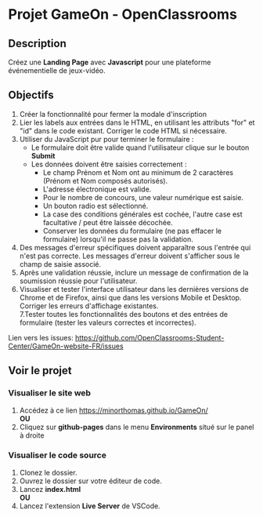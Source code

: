 # Projet GameOn - OpenClassrooms
## Description
Créez une __Landing Page__ avec __Javascript__ pour une plateforme événementielle de jeux-vidéo.  

## Objectifs
1. Créer la fonctionnalité pour fermer la modale d'inscription
2. Lier les labels aux entrées dans le HTML, en utilisant les attributs "for" et "id" dans le code existant. Corriger le code HTML si nécessaire.
3. Utiliser du JavaScript pur pour terminer le formulaire :
    - Le formulaire doit être valide quand l'utilisateur clique sur le bouton __Submit__
    - Les données doivent être saisies correctement :
      - Le champ Prénom et Nom ont au minimum de 2 caractères (Prénom et Nom composés autorisés).
      - L'adresse électronique est valide.
      - Pour le nombre de concours, une valeur numérique est saisie.
      - Un bouton radio est sélectionné.
      - La case des conditions générales est cochée, l'autre case est facultative / peut être laissée décochée.
      - Conserver les données du formulaire (ne pas effacer le formulaire) lorsqu'il ne passe pas la validation.
4. Des messages d'erreur spécifiques doivent apparaître sous l'entrée qui n'est pas correcte. Les messages d'erreur doivent s'afficher sous le champ de saisie associé.
5. Après une validation réussie, inclure un message de confirmation de la soumission réussie pour l'utilisateur.  
6. Visualiser et tester l'interface utilisateur dans les dernières versions de Chrome et de Firefox, ainsi que dans les versions Mobile et Desktop. Corriger les erreurs d'affichage existantes.  
7.Tester toutes les fonctionnalités des boutons et des entrées de formulaire (tester les valeurs correctes et incorrectes).

Lien vers les issues: https://github.com/OpenClassrooms-Student-Center/GameOn-website-FR/issues

## Voir le projet

### Visualiser le site web
1. Accédez à ce lien https://minorthomas.github.io/GameOn/
<br/>__OU__<br/>
2. Cliquez sur __github-pages__ dans le menu __Environments__ situé sur le panel à droite

### Visualiser le code source
1. Clonez le dossier.
2. Ouvrez le dossier sur votre éditeur de code.
3. Lancez __index.html__
<br/>__OU__<br/>
4. Lancez l'extension __Live Server__ de VSCode.
